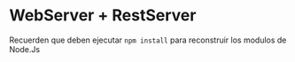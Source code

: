 # WebServer + RestServer

Recuerden que deben ejecutar ``` npm install ``` para reconstruir los modulos de Node.Js